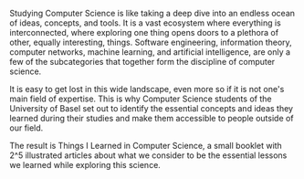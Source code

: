Studying Computer Science is like taking a deep dive into an endless ocean of ideas, concepts, and tools. It is a vast ecosystem where everything is interconnected, where exploring one thing opens  doors to a plethora of other, equally interesting, things. Software engineering, information theory, computer networks, machine learning, and artificial  intelligence, are only a few of the subcategories that together form the  discipline of computer science.

It is easy to get lost in this wide landscape, even more so if it is not one's main field of expertise. This is why Computer Science students of the University of Basel set out to identify the essential concepts and ideas they learned during  their studies and make them accessible to people outside of our field. 

The result is Things I Learned in Computer Science, a small booklet with 2^5 illustrated articles about what we consider to be the essential lessons we learned while exploring this science.
